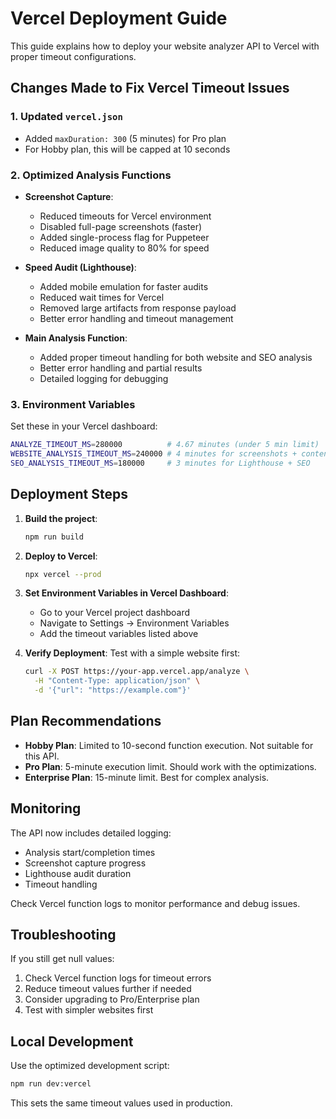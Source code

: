 # Vercel Deployment Guide

This guide explains how to deploy your website analyzer API to Vercel with proper timeout configurations.

## Changes Made to Fix Vercel Timeout Issues

### 1. Updated `vercel.json`
- Added `maxDuration: 300` (5 minutes) for Pro plan
- For Hobby plan, this will be capped at 10 seconds

### 2. Optimized Analysis Functions
- **Screenshot Capture**: 
  - Reduced timeouts for Vercel environment
  - Disabled full-page screenshots (faster)
  - Added single-process flag for Puppeteer
  - Reduced image quality to 80% for speed
  
- **Speed Audit (Lighthouse)**:
  - Added mobile emulation for faster audits  
  - Reduced wait times for Vercel
  - Removed large artifacts from response payload
  - Better error handling and timeout management

- **Main Analysis Function**:
  - Added proper timeout handling for both website and SEO analysis
  - Better error handling and partial results
  - Detailed logging for debugging

### 3. Environment Variables
Set these in your Vercel dashboard:

```bash
ANALYZE_TIMEOUT_MS=280000          # 4.67 minutes (under 5 min limit)
WEBSITE_ANALYSIS_TIMEOUT_MS=240000 # 4 minutes for screenshots + content
SEO_ANALYSIS_TIMEOUT_MS=180000     # 3 minutes for Lighthouse + SEO
```

## Deployment Steps

1. **Build the project**:
   ```bash
   npm run build
   ```

2. **Deploy to Vercel**:
   ```bash
   npx vercel --prod
   ```

3. **Set Environment Variables in Vercel Dashboard**:
   - Go to your Vercel project dashboard
   - Navigate to Settings → Environment Variables
   - Add the timeout variables listed above

4. **Verify Deployment**:
   Test with a simple website first:
   ```bash
   curl -X POST https://your-app.vercel.app/analyze \
     -H "Content-Type: application/json" \
     -d '{"url": "https://example.com"}'
   ```

## Plan Recommendations

- **Hobby Plan**: Limited to 10-second function execution. Not suitable for this API.
- **Pro Plan**: 5-minute execution limit. Should work with the optimizations.
- **Enterprise Plan**: 15-minute limit. Best for complex analysis.

## Monitoring

The API now includes detailed logging:
- Analysis start/completion times
- Screenshot capture progress  
- Lighthouse audit duration
- Timeout handling

Check Vercel function logs to monitor performance and debug issues.

## Troubleshooting

If you still get null values:
1. Check Vercel function logs for timeout errors
2. Reduce timeout values further if needed
3. Consider upgrading to Pro/Enterprise plan
4. Test with simpler websites first

## Local Development

Use the optimized development script:
```bash
npm run dev:vercel
```

This sets the same timeout values used in production.
